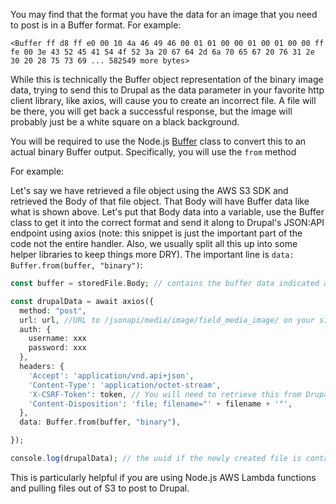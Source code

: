 You may find that the format you have the data for an image that you need to post is in a Buffer format. For example:

`<Buffer ff d8 ff e0 00 10 4a 46 49 46 00 01 01 00 00 01 00 01 00 00 ff fe 00 3e 43 52 45 41 54 4f 52 3a 20 67 64 2d 6a 70 65 67 20 76 31 2e 30 20 28 75 73 69 ... 582549 more bytes>`

 While this is technically the Buffer object representation of the binary image data, trying to send this to Drupal as the data parameter in your favorite http client library, like axios, will cause you to create an incorrect file. A file will be there, you will get back a successful response, but the image will probably just be a white square on a black background. 

You will be required to use the Node.js [Buffer](https://nodejs.org/api/buffer.html) class to convert this to an actual binary Buffer output. Specifically, you will use the `from` method

For example:

Let's say we have retrieved a file object using the AWS S3 SDK and retrieved the Body of that file object. That Body will have Buffer data like what is shown above. Let's put that Body data into a variable, use the Buffer class to get it into the correct format and send it along to Drupal's JSON:API endpoint using axios (note: this snippet is just the important part of the code not the entire handler. Also, we usually split all this up into some helper libraries to keep things more DRY). The important line is `data: Buffer.from(buffer, "binary")`:

```php
const buffer = storedFile.Body; // contains the buffer data indicated above.

const drupalData = await axios({
  method: "post",
  url: url, //URL to /jsonapi/media/image/field_media_image/ on your site.
  auth: {
  	username: xxx
  	password: xxx
  },
  headers: {
    'Accept': 'application/vnd.api+json',
    'Content-Type': 'application/octet-stream',
    'X-CSRF-Token': token, // You will need to retrieve this from Drupal first from /session/token!
    'Content-Disposition': 'file; filename="' + filename + '"',
  },
  data: Buffer.from(buffer, "binary"),

});

console.log(drupalData); // the uuid if the newly created file is contained in drupalData.data.id
```

 This is particularly helpful if you are using Node.js AWS Lambda functions and pulling files out of S3 to post to Drupal. 